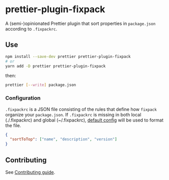# prettier-plugin-fixpack

A (semi-)opinionated Prettier plugin that sort properties in `package.json` according to `.fixpackrc`.

## Use

```bash
npm install --save-dev prettier prettier-plugin-fixpack
# or
yarn add -D prettier prettier-plugin-fixpack
```

then:

```bash
prettier [--write] package.json
```

### Configuration

`.fixpackrc` is a JSON file consisting of the rules that define how `fixpack` organize your `package.json`.
If `.fixpackrc` is missing in both local (./.fixpackrc) and global (~/.fixpackrc), [default config](./lib/defaultConfig.js) will be used to format the file.

```json
{
  "sortToTop": ["name", "description", "version"]
}
```

## Contributing

See [Contributing guide](./CONTRIBUTING.md).
